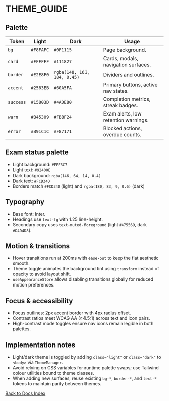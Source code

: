 # THEME_GUIDE

## Palette

| Token | Light | Dark | Usage |
| --- | --- | --- | --- |
| `bg` | `#F8FAFC` | `#0F1115` | Page background. |
| `card` | `#FFFFFF` | `#111827` | Cards, modals, navigation surfaces. |
| `border` | `#E2E8F0` | `rgba(148, 163, 184, 0.45)` | Dividers and outlines. |
| `accent` | `#2563EB` | `#60A5FA` | Primary buttons, active nav states. |
| `success` | `#15803D` | `#4ADE80` | Completion metrics, streak badges. |
| `warn` | `#B45309` | `#FBBF24` | Exam alerts, low retention warnings. |
| `error` | `#B91C1C` | `#F87171` | Blocked actions, overdue counts. |

## Exam status palette

- Light background: `#FEF3C7`
- Light text: `#92400E`
- Dark background: `rgba(146, 64, 14, 0.4)`
- Dark text: `#FCD34D`
- Borders match `#FCD34D` (light) and `rgba(180, 83, 9, 0.6)` (dark)

## Typography

- Base font: Inter.
- Headings use `text-fg` with 1.25 line-height.
- Secondary copy uses `text-muted-foreground` (light `#475569`, dark `#D4D4D8`).

## Motion & transitions

- Hover transitions run at 200ms with `ease-out` to keep the flat aesthetic smooth.
- Theme toggle animates the background tint using `transform` instead of opacity to avoid layout shift.
- `useAppearanceStore` allows disabling transitions globally for reduced motion preferences.

## Focus & accessibility

- Focus outlines: 2px accent border with 4px radius offset.
- Contrast ratios meet WCAG AA (≥4.5:1) across text and icon pairs.
- High-contrast mode toggles ensure nav icons remain legible in both palettes.

## Implementation notes

- Light/dark theme is toggled by adding `class="light"` or `class="dark"` to `<body>` via `ThemeManager`.
- Avoid relying on CSS variables for runtime palette swaps; use Tailwind colour utilities bound to theme classes.
- When adding new surfaces, reuse existing `bg-*`, `border-*`, and `text-*` tokens to maintain parity between themes.

[Back to Docs Index](../DOCS_INDEX.md)
